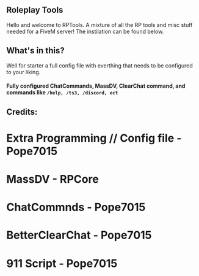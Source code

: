 ## Roleplay Tools

Hello and welcome to RPTools. A mixture of all the RP tools and misc stuff needed for a FiveM server!
The instilation can be found below.

## What's in this?
Well for starter a full config file with everthing that needs to be configured to your liking.

#### Fully configured ChatCommands, MassDV, ClearChat command, and commands like `/help, /ts3, /discord, ect`


## Credits:
# Extra Programming // Config file - Pope7015
# MassDV - RPCore
# ChatCommnds - Pope7015
# BetterClearChat - Pope7015
# 911 Script - Pope7015
